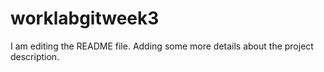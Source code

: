 # worklabgitweek3
I am editing the README file. Adding some more details about the project description.
